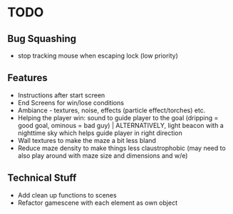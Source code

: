 # TODO

## Bug Squashing

- stop tracking mouse when escaping lock (low priority)

## Features

- Instructions after start screen
- End Screens for win/lose conditions
- Ambiance - textures, noise, effects (particle effect/torches) etc.
- Helping the player win: sound to guide player to the goal (dripping = good goal, ominous = bad guy) | ALTERNATIVELY, light beacon with a nighttime sky which helps guide player in right direction
- Wall textures to make the maze a bit less bland 
- Reduce maze density to make things less claustrophobic (may need to also play around with maze size and dimensions and w/e)

## Technical Stuff

- Add clean up functions to scenes 
- Refactor gamescene with each element as own object